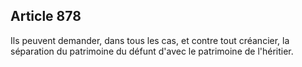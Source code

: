 Article 878
----
Ils peuvent demander, dans tous les cas, et contre tout créancier, la séparation
du patrimoine du défunt d'avec le patrimoine de l'héritier.
